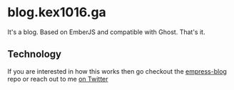 # blog.kex1016.ga
It's a blog. Based on EmberJS and compatible with Ghost. That's it.

## Technology

If you are interested in how this works then go checkout the [empress-blog](https://github.com/empress/empress-blog) repo or reach out to me [on Twitter](https://twitter.com/real_ate)
